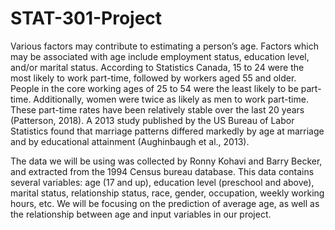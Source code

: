 # STAT-301-Project

Various factors may contribute to estimating a person’s age. Factors which may be associated with age include employment status, 
education level, and/or marital status. According to Statistics Canada, 15 to 24 were the most likely to work part-time, followed 
by workers aged 55 and older. People in the core working ages of 25 to 54 were the least likely to be part-time. Additionally, 
women were twice as likely as men to work part-time. 
These part-time rates have been relatively stable over the last 20 years (Patterson, 2018). 
A 2013 study published by the US Bureau of Labor Statistics found that marriage patterns differed markedly by 
age at marriage and by educational attainment (Aughinbaugh et al., 2013).

The data we will be using was collected by Ronny Kohavi and Barry Becker, and extracted from the 1994 Census bureau database.
This data contains several variables: age (17 and up), education level (preschool and above), marital status, relationship status, 
race, gender, occupation, weekly working hours, etc. 
We will be focusing on the prediction of average age, as well as the relationship between age and input variables in our project.
